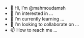 - 👋 Hi, I’m @mahmoudamsh
- 👀 I’m interested in ...
- 🌱 I’m currently learning ...
- 💞️ I’m looking to collaborate on ...
- 📫 How to reach me ...

<!---
mahmoudamsh/mahmoudamsh is a ✨ special ✨ repository because its `README.md` (this file) appears on your GitHub profile.
You can click the Preview link to take a look at your changes.
--->
